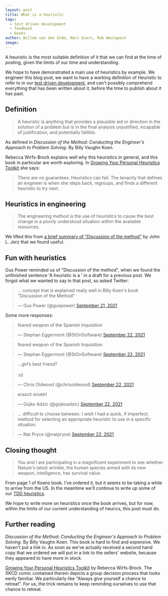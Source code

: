 ```yaml
---
layout: post
title: What is a heuristic
tags:
  - test driven development
  - feedback
  - books
author: Willem van den Ende, Marc Evers, Rob Westgeest
image: 
---
```

A heuristic is the most suitable definition of it that we can find at the time of posting, given the limits of our time and understanding.

We hope to have demonstrated a main use of heuristics by example. We engineer
this blog post, we want to have a working definition of Heuristic to refer to in
our [test driven development](/blog-by-tag#tag-test-driven-development), and
can't possibly comprehend everything that has been written about it, before the
time to publish about it has past.


Definition
------
> A heuristic is anything that provides a plausible aid or direction in the solution of a problem but is in the final analysis unjustified, incapable of justification, and potentially fallible.

As defined in _Discussion of the Method: Conducting the Engineer's Approach to Problem Solving_. By Billy Vaughn Koen. 

Rebecca Wirfs-Brock explains well why this heuristics in general, and this book in particular are worth exploring. In [Growing Your Personal Heuristics Toolkit](http://wirfs-brock.com/blog/2019/03/20/growing-your-personal-design-heuristics/) she says:

> There are no guarantees. Heuristics can fail. The tenacity that defines an engineer is when she steps back, regroups, and finds a different heuristic to try next.

Heuristics in engineering
-----

> The engineering method is the use of heuristics to cause the best change in a poorly understood situation within the available resources.

We lifted this from [a brief summary of "Discussion of the method"](http://johnljerz.com/superduper/tlxdownloadsiteMAIN/id174.html) by John L. Jerz that we found useful. 

Fun with heuristics 
-----

Gus Power reminded us of "Discussion of the method", when we found the unfinished sentence 'A heuristic is a ' in a draft for a previous post. We forgot what we wanted to say in that post, so asked Twitter:


<blockquote class="twitter-tweet" data-partner="tweetdeck"><p lang="en" dir="ltr">... concept that is explained really well in Billy Koen&#39;s book &quot;Discussion of the Method&quot;</p>&mdash; Gus Power (@guspower) <a href="https://twitter.com/guspower/status/1440395708381614081?ref_src=twsrc%5Etfw">September 21, 2021</a></blockquote>
<script async src="https://platform.twitter.com/widgets.js" charset="utf-8"></script>


Some more responses:

<blockquote class="twitter-tweet"><p lang="en" dir="ltr">feared weapon of the Spanish Inquisition</p>&mdash; Stephan Eggermont (@StOnSoftware) <a href="https://twitter.com/StOnSoftware/status/1440669228789420040?ref_src=twsrc%5Etfw">September 22, 2021</a></blockquote> <script async src="https://platform.twitter.com/widgets.js" charset="utf-8"></script>

<blockquote class="twitter-tweet"><p lang="en" dir="ltr">feared weapon of the Spanish Inquisition</p>&mdash; Stephan Eggermont (@StOnSoftware) <a href="https://twitter.com/StOnSoftware/status/1440669228789420040?ref_src=twsrc%5Etfw">September 22, 2021</a></blockquote> <script async src="https://platform.twitter.com/widgets.js" charset="utf-8"></script>

<blockquote class="twitter-tweet"><p lang="en" dir="ltr">…girl’s best friend?<br><br>:o)</p>&mdash; Chris Oldwood (@chrisoldwood) <a href="https://twitter.com/chrisoldwood/status/1440558283878666240?ref_src=twsrc%5Etfw">September 22, 2021</a></blockquote> <script async src="https://platform.twitter.com/widgets.js" charset="utf-8"></script>

<blockquote class="twitter-tweet"><p lang="ht" dir="ltr">erascit sirueh!</p>&mdash; Gojko Adzic (@gojkoadzic) <a href="https://twitter.com/gojkoadzic/status/1440561041633472515?ref_src=twsrc%5Etfw">September 22, 2021</a></blockquote> <script async src="https://platform.twitter.com/widgets.js" charset="utf-8"></script>

<blockquote class="twitter-tweet"><p lang="en" dir="ltr">… difficult to choose between. I wish I had a quick, if imperfect, method for selecting an appropriate heuristic to use in a specific situation.</p>&mdash; Nat Pryce (@natpryce) <a href="https://twitter.com/natpryce/status/1440721414764437508?ref_src=twsrc%5Etfw">September 22, 2021</a></blockquote> <script async src="https://platform.twitter.com/widgets.js" charset="utf-8"></script>


Closing thought
-----

> You and I are participating in a magnificent experiment to see whether Nature's latest wrinkle, the human species armed with its new weapon, intelligence, has survival value.

From page 1 of Koens book. I've ordered it, but it seems to be taking a while to arrive from the US. In the meantime we'll continue to write up some of our [TDD heuristics](/blog-by-tag#tag-test-driven-development).

We hope to write more on heuristics once the book arrives, but for now, within the limits of our current understanding of heurics, this post must do.


Further reading
----

_Discussion of the Method: Conducting the Engineer's Approach to Problem Solving_. By Billy Vaughn Koen. This book is hard to find and expensive. We haven't put a link in. As soon as we've actually received a second hand copy that we ordered we will put in a link to the sellers' website, because they appeared to have more in stock.

[Growing Your Personal Heuristics
Toolkit](http://wirfs-brock.com/blog/2019/03/20/growing-your-personal-design-heuristics/) by Rebecca Wirfs-Brock.
The XKCD comic contained therein depicts a group decision process that looks
eerily familiar. We particularly like "Always give yourself a chance to
retreat". For us, the trick remains to keep reminding ourselves to use that chance to retreat.
